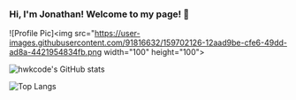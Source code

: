 ### Hi, I'm Jonathan! Welcome to my page! 👋
![Profile Pic]<img src="https://user-images.githubusercontent.com/91816632/159702126-12aad9be-cfe6-49dd-ad8a-4421954834fb.png width="100" height="100">


![hwkcode's GitHub stats](https://github-readme-stats.vercel.app/api?username=hwkcode&theme=highcontrast&show_icons=true)

![Top Langs](https://github-readme-stats.vercel.app/api/top-langs/?username=hwkcode&theme=highcontrast)

<!--
**hwkcode/hwkcode** is a ✨ _special_ ✨ repository because its `README.md` (this file) appears on your GitHub profile.

Here are some ideas to get you started:

- 🔭 I’m currently working on ...
- 🌱 I’m currently learning ...
- 👯 I’m looking to collaborate on ...
- 🤔 I’m looking for help with ...
- 💬 Ask me about ...
- 📫 How to reach me: ...
- 😄 Pronouns: ...
- ⚡ Fun fact: ...
-->
